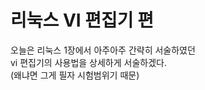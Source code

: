 # 리눅스 VI 편집기 편

오늘은 리눅스 1장에서 아주아주 간략히 서술하였던<br/>
vi 편집기의 사용법을 상세하게 서술하겠다.<br/>
(왜냐면 그게 필자 시험범위기 때문)<br/>
<br/>
<br/>













